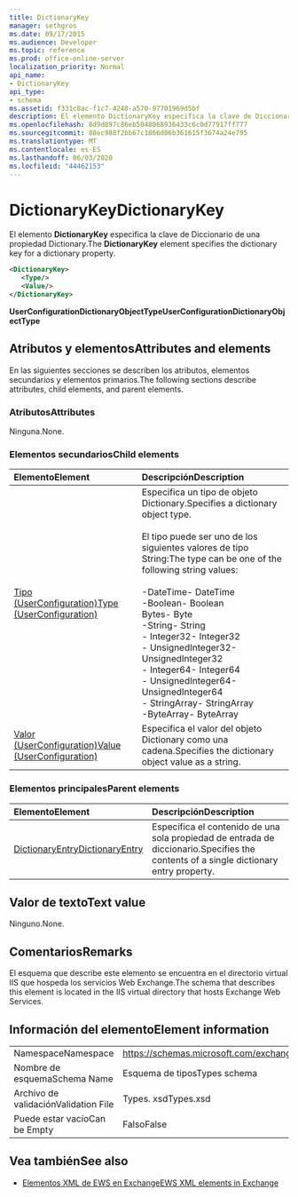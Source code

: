 ```yaml
---
title: DictionaryKey
manager: sethgros
ms.date: 09/17/2015
ms.audience: Developer
ms.topic: reference
ms.prod: office-online-server
localization_priority: Normal
api_name:
- DictionaryKey
api_type:
- schema
ms.assetid: f331c8ac-f1c7-4248-a570-97701969d5bf
description: El elemento DictionaryKey especifica la clave de Diccionario de una propiedad Dictionary.
ms.openlocfilehash: 8d9d897c86eb5048068936433c6c0d77917ff777
ms.sourcegitcommit: 88ec988f2bb67c1866d06b361615f3674a24e795
ms.translationtype: MT
ms.contentlocale: es-ES
ms.lasthandoff: 06/03/2020
ms.locfileid: "44462153"
---
```

# <a name="dictionarykey"></a><span data-ttu-id="a152c-103">DictionaryKey</span><span class="sxs-lookup"><span data-stu-id="a152c-103">DictionaryKey</span></span>

<span data-ttu-id="a152c-104">El elemento **DictionaryKey** especifica la clave de Diccionario de una propiedad Dictionary.</span><span class="sxs-lookup"><span data-stu-id="a152c-104">The **DictionaryKey** element specifies the dictionary key for a dictionary property.</span></span> 
  
```xml
<DictionaryKey>
   <Type/>
   <Value/>
</DictionaryKey>
```

 <span data-ttu-id="a152c-105">**UserConfigurationDictionaryObjectType**</span><span class="sxs-lookup"><span data-stu-id="a152c-105">**UserConfigurationDictionaryObjectType**</span></span>
## <a name="attributes-and-elements"></a><span data-ttu-id="a152c-106">Atributos y elementos</span><span class="sxs-lookup"><span data-stu-id="a152c-106">Attributes and elements</span></span>

<span data-ttu-id="a152c-107">En las siguientes secciones se describen los atributos, elementos secundarios y elementos primarios.</span><span class="sxs-lookup"><span data-stu-id="a152c-107">The following sections describe attributes, child elements, and parent elements.</span></span>
  
### <a name="attributes"></a><span data-ttu-id="a152c-108">Atributos</span><span class="sxs-lookup"><span data-stu-id="a152c-108">Attributes</span></span>

<span data-ttu-id="a152c-109">Ninguna.</span><span class="sxs-lookup"><span data-stu-id="a152c-109">None.</span></span>
  
### <a name="child-elements"></a><span data-ttu-id="a152c-110">Elementos secundarios</span><span class="sxs-lookup"><span data-stu-id="a152c-110">Child elements</span></span>

|<span data-ttu-id="a152c-111">**Elemento**</span><span class="sxs-lookup"><span data-stu-id="a152c-111">**Element**</span></span>|<span data-ttu-id="a152c-112">**Descripción**</span><span class="sxs-lookup"><span data-stu-id="a152c-112">**Description**</span></span>|
|:-----|:-----|
|[<span data-ttu-id="a152c-113">Tipo (UserConfiguration)</span><span class="sxs-lookup"><span data-stu-id="a152c-113">Type (UserConfiguration)</span></span>](type-userconfiguration.md) <br/> | <span data-ttu-id="a152c-114">Especifica un tipo de objeto Dictionary.</span><span class="sxs-lookup"><span data-stu-id="a152c-114">Specifies a dictionary object type.</span></span><br/><br/><span data-ttu-id="a152c-115">El tipo puede ser uno de los siguientes valores de tipo String:</span><span class="sxs-lookup"><span data-stu-id="a152c-115">The type can be one of the following string values:</span></span><br/><br/><span data-ttu-id="a152c-116">-DateTime</span><span class="sxs-lookup"><span data-stu-id="a152c-116">-  DateTime</span></span>  <br/><span data-ttu-id="a152c-117">-Boolean</span><span class="sxs-lookup"><span data-stu-id="a152c-117">-  Boolean</span></span>  <br/><span data-ttu-id="a152c-118">Bytes</span><span class="sxs-lookup"><span data-stu-id="a152c-118">-  Byte</span></span>  <br/><span data-ttu-id="a152c-119">-String</span><span class="sxs-lookup"><span data-stu-id="a152c-119">-  String</span></span>  <br/><span data-ttu-id="a152c-120">- Integer32</span><span class="sxs-lookup"><span data-stu-id="a152c-120">-  Integer32</span></span>  <br/><span data-ttu-id="a152c-121">- UnsignedInteger32</span><span class="sxs-lookup"><span data-stu-id="a152c-121">-  UnsignedInteger32</span></span>  <br/><span data-ttu-id="a152c-122">- Integer64</span><span class="sxs-lookup"><span data-stu-id="a152c-122">-  Integer64</span></span>  <br/><span data-ttu-id="a152c-123">- UnsignedInteger64</span><span class="sxs-lookup"><span data-stu-id="a152c-123">-  UnsignedInteger64</span></span>  <br/><span data-ttu-id="a152c-124">- StringArray</span><span class="sxs-lookup"><span data-stu-id="a152c-124">-  StringArray</span></span>  <br/><span data-ttu-id="a152c-125">-ByteArray</span><span class="sxs-lookup"><span data-stu-id="a152c-125">-  ByteArray</span></span>  <br/> |
|[<span data-ttu-id="a152c-126">Valor (UserConfiguration)</span><span class="sxs-lookup"><span data-stu-id="a152c-126">Value (UserConfiguration)</span></span>](value-userconfiguration.md) <br/> |<span data-ttu-id="a152c-127">Especifica el valor del objeto Dictionary como una cadena.</span><span class="sxs-lookup"><span data-stu-id="a152c-127">Specifies the dictionary object value as a string.</span></span>  <br/> |
   
### <a name="parent-elements"></a><span data-ttu-id="a152c-128">Elementos principales</span><span class="sxs-lookup"><span data-stu-id="a152c-128">Parent elements</span></span>

|<span data-ttu-id="a152c-129">**Elemento**</span><span class="sxs-lookup"><span data-stu-id="a152c-129">**Element**</span></span>|<span data-ttu-id="a152c-130">**Descripción**</span><span class="sxs-lookup"><span data-stu-id="a152c-130">**Description**</span></span>|
|:-----|:-----|
|[<span data-ttu-id="a152c-131">DictionaryEntry</span><span class="sxs-lookup"><span data-stu-id="a152c-131">DictionaryEntry</span></span>](dictionaryentry.md) <br/> |<span data-ttu-id="a152c-132">Especifica el contenido de una sola propiedad de entrada de diccionario.</span><span class="sxs-lookup"><span data-stu-id="a152c-132">Specifies the contents of a single dictionary entry property.</span></span>  <br/> |
   
## <a name="text-value"></a><span data-ttu-id="a152c-133">Valor de texto</span><span class="sxs-lookup"><span data-stu-id="a152c-133">Text value</span></span>

<span data-ttu-id="a152c-134">Ninguno.</span><span class="sxs-lookup"><span data-stu-id="a152c-134">None.</span></span>
  
## <a name="remarks"></a><span data-ttu-id="a152c-135">Comentarios</span><span class="sxs-lookup"><span data-stu-id="a152c-135">Remarks</span></span>

<span data-ttu-id="a152c-136">El esquema que describe este elemento se encuentra en el directorio virtual IIS que hospeda los servicios Web Exchange.</span><span class="sxs-lookup"><span data-stu-id="a152c-136">The schema that describes this element is located in the IIS virtual directory that hosts Exchange Web Services.</span></span>
  
## <a name="element-information"></a><span data-ttu-id="a152c-137">Información del elemento</span><span class="sxs-lookup"><span data-stu-id="a152c-137">Element information</span></span>

|||
|:-----|:-----|
|<span data-ttu-id="a152c-138">Namespace</span><span class="sxs-lookup"><span data-stu-id="a152c-138">Namespace</span></span>  <br/> |https://schemas.microsoft.com/exchange/services/2006/types  <br/> |
|<span data-ttu-id="a152c-139">Nombre de esquema</span><span class="sxs-lookup"><span data-stu-id="a152c-139">Schema Name</span></span>  <br/> |<span data-ttu-id="a152c-140">Esquema de tipos</span><span class="sxs-lookup"><span data-stu-id="a152c-140">Types schema</span></span>  <br/> |
|<span data-ttu-id="a152c-141">Archivo de validación</span><span class="sxs-lookup"><span data-stu-id="a152c-141">Validation File</span></span>  <br/> |<span data-ttu-id="a152c-142">Types. xsd</span><span class="sxs-lookup"><span data-stu-id="a152c-142">Types.xsd</span></span>  <br/> |
|<span data-ttu-id="a152c-143">Puede estar vacío</span><span class="sxs-lookup"><span data-stu-id="a152c-143">Can be Empty</span></span>  <br/> |<span data-ttu-id="a152c-144">Falso</span><span class="sxs-lookup"><span data-stu-id="a152c-144">False</span></span>  <br/> |
   
## <a name="see-also"></a><span data-ttu-id="a152c-145">Vea también</span><span class="sxs-lookup"><span data-stu-id="a152c-145">See also</span></span>

- [<span data-ttu-id="a152c-146">Elementos XML de EWS en Exchange</span><span class="sxs-lookup"><span data-stu-id="a152c-146">EWS XML elements in Exchange</span></span>](ews-xml-elements-in-exchange.md)

